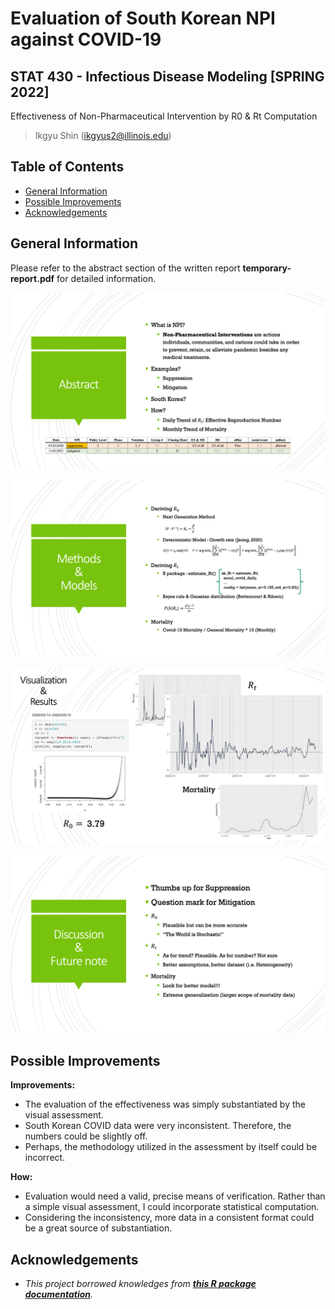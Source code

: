 
# Evaluation of South Korean NPI against COVID-19
## STAT 430 - Infectious Disease Modeling [SPRING 2022]
Effectiveness of Non-Pharmaceutical Intervention by R0 & Rt Computation
> Ikgyu Shin (ikgyus2@illinois.edu)


## Table of Contents
* [General Information](#general-information)
* [Possible Improvements](#possible-improvements)
* [Acknowledgements](#acknowledgements)


## General Information

Please refer to the abstract section of the written report **temporary-report.pdf** for detailed information.

![photo1](presentation1.png)

![photo2](presentation2.png)

![photo3](presentation3.png)

![photo4](presentation4.png)

## Possible Improvements

**Improvements:**
- The evaluation of the effectiveness was simply substantiated by the visual assessment.
- South Korean COVID data were very inconsistent. Therefore, the numbers could be slightly off.
- Perhaps, the methodology utilized in the assessment by itself could be incorrect. 

**How:**
- Evaluation would need a valid, precise means of verification. Rather than a simple visual assessment, I could incorporate statistical computation. 
- Considering the inconsistency, more data in a consistent format could be a great source of substantiation.


## Acknowledgements

- *This project borrowed knowledges from __[this R package documentation](https://rdrr.io/cran/EpiEstim/src/R/estimate_r.R)__.*
